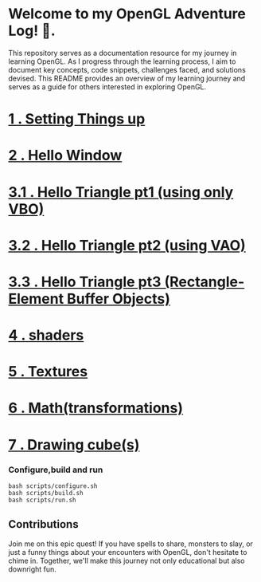 



# Welcome to my OpenGL Adventure Log! 🚀.

This repository serves as a documentation resource for my journey in learning OpenGL. As I progress through the learning process, I aim to document key concepts, code snippets, challenges faced, and solutions devised. This README provides an overview of my learning journey and serves as a guide for others interested in exploring OpenGL.

# [1 . Setting Things up](docs/setting_things_up.md)
# [2 . Hello Window](docs/2.%20Hello_Window.md)
# [3.1 . Hello Triangle pt1 (using only VBO)](docs/3.1%20Hello_triangle_pt1.md)
# [3.2 . Hello Triangle pt2 (using VAO)](docs/3.2%20Hello_trinagle_pt2.md)
# [3.3 . Hello Triangle pt3 (Rectangle-Element Buffer Objects)](docs/3.3%20Hello_Triangle_pt3.md)
# [4 . shaders](docs/4.%20Shaders%20and%20more.md)
# [5 . Textures](docs/5.%20Textures.md)
# [6 . Math(transformations)](docs/6.%20Math%20(Transformations).md)
# [7 . Drawing cube(s)](docs/7.%20Drawing%20cube(s).md)


### Configure,build and run
```
bash scripts/configure.sh 
bash scripts/build.sh 
bash scripts/run.sh 
```
## Contributions

Join me on this epic quest! If you have spells to share, monsters to slay, or just a funny things about your encounters with OpenGL, don't hesitate to chime in. Together, we'll make this journey not only educational but also downright fun.

